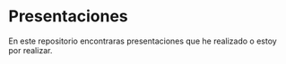 # Presentaciones

En este repositorio encontraras presentaciones que he realizado o estoy por realizar.
